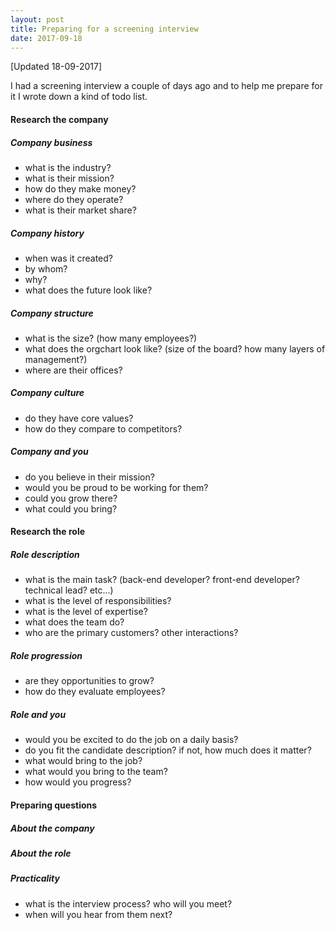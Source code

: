 ```yaml
---
layout: post
title: Preparing for a screening interview
date: 2017-09-18
---
```

[Updated 18-09-2017]

I had a screening interview a couple of days ago and to help me prepare for it I wrote down a kind of todo list.


#### Research the company

##### Company business
* what is the industry?
* what is their mission?
* how do they make money?
* where do they operate?
* what is their market share?

##### Company history
* when was it created?
* by whom?
* why?
* what does the future look like?

##### Company structure
* what is the size? (how many employees?)
* what does the orgchart look like? (size of the board? how many layers of management?)
* where are their offices?

##### Company culture
* do they have core values?
* how do they compare to competitors?

##### Company and you
* do you believe in their mission?
* would you be proud to be working for them?
* could you grow there?
* what could you bring?


#### Research the role

##### Role description
* what is the main task? (back-end developer? front-end developer? technical lead? etc...)
* what is the level of responsibilities?
* what is the level of expertise?
* what does the team do?
* who are the primary customers? other interactions?

##### Role progression
* are they opportunities to grow?
* how do they evaluate employees?

##### Role and you
* would you be excited to do the job on a daily basis?
* do you fit the candidate description? if not, how much does it matter?
* what would bring to the job?
* what would you bring to the team?
* how would you progress?


#### Preparing questions

##### About the company

##### About the role

##### Practicality
* what is the interview process? who will you meet?
* when will you hear from them next?
